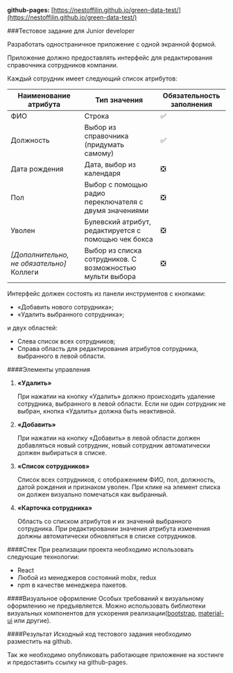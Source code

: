 **github-pages:**  [https://nestoffilin.github.io/green-data-test/](https://nestoffilin.github.io/green-data-test/)

###Тестовое задание для Junior developer

Разработать одностраничное приложение с одной экранной формой.

Приложение должно предоставлять интерфейс для редактирования справочника сотрудников компании.

Каждый сотрудник имеет следующий список атрибутов:

Наименование атрибута|Тип значения|Обязательность заполнения
---------------------|------------|-------------------------
ФИО|Строка|:white_check_mark:
Должность|Выбор из справочника (придумать самому)|:white_check_mark:
Дата рождения|Дата, выбор из календаря|:negative_squared_cross_mark:
Пол|Выбор с помощью радио переключателя с двумя значениями|:negative_squared_cross_mark:
Уволен|Булевский атрибут, редактируется с помощью чек бокса|:negative_squared_cross_mark:
_[Дополнительно, не обязательно]_ Коллеги|Выбор из списка сотрудников. С возможностью мульти выбора|:negative_squared_cross_mark:

Интерфейс должен состоять из панели инструментов с кнопками:
* «Добавить нового сотрудника»;
* «Удалить выбранного сотрудника»;

и двух областей:
* Слева список всех сотрудников;
* Справа область для редактирования атрибутов сотрудника, выбранного в левой области.

####Элементы управления
1. **«Удалить»**
    
    При нажатии на кнопку «Удалить» должно происходить удаление сотрудника, выбранного в левой области. Если ни один сотрудник не выбран, кнопка «Удалить» должна быть неактивной.
2. **«Добавить»**
    
    При нажатии на кнопку «Добавить» в левой области должен добавляться новый сотрудник, новый сотрудник автоматически должен выбираться в списке.
3. **«Список сотрудников»**
    
    Список всех сотрудников, с отображением ФИО, пол, должность, датой рождения и признаком уволен. При клике на элемент списка он должен визуально помечаться как выбранный.
4. **«Карточка сотрудника»**
    
    Область со списком атрибутов и их значений выбранного сотрудника. При редактировании значения атрибута изменения должны автоматически обновляться в списке сотрудников.

####Стек
При реализации проекта необходимо использовать следующие технологии:
* React
* Любой из менеджеров состояний mobx, redux
* npm в качестве менеджера пакетов.

####Визуальное оформление
Особых требований к визуальному оформлению не предъявляется. Можно использовать библиотеки визуальных компонентов для ускорения реализации([bootstrap](http://getbootstrap.com/), [material-ui](http://www.material-ui.com/#/) или другие).

####Результат
Исходный код тестового задания необходимо разместить на github.

Так же необходимо опубликовать работающее приложение на хостинге и предоставить ссылку на github-pages.